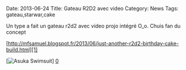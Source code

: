 Date: 2013-06-24
Title: Gateau R2D2 avec video
Category: News
Tags: gateau,starwar,cake

[0]: http://bussiere.github.io/RapidNews/static/images/r2d2.jpg  "Grande Version"
[1]: http://mfsamuel.blogspot.fr/2013/06/just-another-r2d2-birthday-cake-build.html

Un type a fait un gateau r2d2 avec video projo intégré O_o.
Chuis fan du concept

[http://mfsamuel.blogspot.fr/2013/06/just-another-r2d2-birthday-cake-build.html][1]

[![Asuka Swimsuit](http://bussiere.github.io/RapidNews/static/images/r2d2_thumb.jpg)] [0] 

